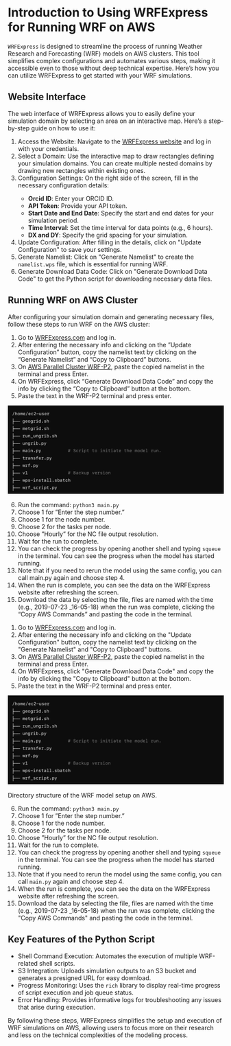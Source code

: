 # Introduction to Using WRFExpress for Running WRF on AWS

`WRFExpress` is designed to streamline the process of running Weather Research and Forecasting (WRF) models on AWS clusters. This tool simplifies complex configurations and automates various steps, making it accessible even to those without deep technical expertise. Here’s how you can utilize WRFExpress to get started with your WRF simulations.

## Website Interface

The web interface of WRFExpress allows you to easily define your simulation domain by selecting an area on an interactive map. Here’s a step-by-step guide on how to use it:

<ol>
   <li>Access the Website: Navigate to the <a href="https://wrfexpress.com" target="_blank">WRFExpress website</a> and log in with your credentials.</li>
   <li>Select a Domain: Use the interactive map to draw rectangles defining your simulation domains. You can create multiple nested domains by drawing new rectangles within existing ones.</li>
   <li>Configuration Settings: On the right side of the screen, fill in the necessary configuration details:</li>
   <ul>
      <li><b>Orcid ID</b>: Enter your ORCID ID.</li>
      <li><b>API Token</b>: Provide your API token.</li>
      <li><b>Start Date and End Date</b>: Specify the start and end dates for your simulation period.</li>
      <li><b>Time Interval</b>: Set the time interval for data points (e.g., 6 hours).</li>
      <li><b>DX and DY</b>: Specify the grid spacing for your simulation.</li>
   </ul>
  <li>Update Configuration: After filling in the details, click on "Update Configuration" to save your settings.</li>
  <li>Generate Namelist: Click on "Generate Namelist" to create the <code>namelist.wps</code> file, which is essential for running WRF.</li>
  <li>Generate Download Data Code: Click on "Generate Download Data Code" to get the Python script for downloading necessary data files.</li>
</ol>


## Running WRF on AWS Cluster

After configuring your simulation domain and generating necessary files, follow these steps to run WRF on the AWS cluster:

1. Go to [WRFExpress.com](https://wrfexpress.com) and log in.
2. After entering the necessary info and clicking on the ”Update Configuration” button, copy the namelist text by clicking on the “Generate Namelist” and “Copy to Clipboard” buttons.
3. On [AWS Parallel Cluster WRF-P2](https://pcui-auth-3de65d10-76cb-11ee-9cab-02f64d93270f.auth.us-east-2.amazoncognito.com/login?response_type=code&client_id=6hl2fttmbkt04ck3iq353ona9d&scope=openid&redirect_uri=https://x6ekiatuyb.execute-api.us-east-2.amazonaws.com/login&state=563j3c0he2fgb), paste the copied namelist in the terminal and press Enter.
4. On WRFExpress, click “Generate Download Data Code” and copy the info by clicking the “Copy to Clipboard” button at the bottom.
5. Paste the text in the WRF-P2 terminal and press enter.

![Website Environment](images/index/1_.png)

6. Run the command: `python3 main.py`
7. Choose 1 for ”Enter the step number.”
8. Choose 1 for the node number.
9. Choose 2 for the tasks per node.
10. Choose ”Hourly” for the NC file output resolution.
11. Wait for the run to complete.
12. You can check the progress by opening another shell and typing `squeue` in the terminal. You can see the progress when the model has started running.
13. Note that if you need to rerun the model using the same config, you can call main.py again and choose step 4.
14. When the run is complete, you can see the data on the WRFExpress website after refreshing the screen.
15. Download the data by selecting the file, files are named with the time (e.g., 2019-07-23 _16-05-18) when the run was complete, clicking the “Copy AWS Commands” and pasting the code in the terminal.

<ol>
   <li>Go to <a href="https://wrfexpress.com" target="_blank">WRFExpress.com</a> and log in.</li>
   <li>After entering the necessary info and clicking on the "Update Configuration" button, copy the namelist text by clicking on the "Generate Namelist" and "Copy to Clipboard" buttons.</li>
   <li>On <a href="https://pcui-auth-3de65d10-76cb-11ee-9cab-02f64d93270f.auth.us-east-2.amazoncognito.com/login?response_type=code&client_id=6hl2fttmbkt04ck3iq353ona9d&scope=openid&redirect_uri=https://x6ekiatuyb.execute-api.us-east-2.amazonaws.com/login&state=563j3c0he2fgb" target="_blank">AWS Parallel Cluster WRF-P2</a>, paste the copied namelist in the terminal and press Enter.</li>
  <li>On WRFExpress, click "Generate Download Data Code" and copy the info by clicking the "Copy to Clipboard" button at the bottom.</li>
  <li>Paste the text in the WRF-P2 terminal and press enter.</li>
</ol>

<p align="center">
  <img src="images/index/1_.png" alt="Website Environment">
  <figcaption>Directory structure of the WRF model setup on AWS.</figcaption>
 </p>

<ol start="6">
   <li>Run the command: <code>python3 main.py</code></li>
   <li>Choose 1 for ”Enter the step number.”</li>
  <li>Choose 1 for the node number.</li>
   <li>Choose 2 for the tasks per node.</li>
   <li>Choose ”Hourly” for the NC file output resolution.</li>
   <li>Wait for the run to complete.</li>
  <li>You can check the progress by opening another shell and typing <code>squeue</code> in the terminal. You can see the progress when the model has started running.</li>
  <li>Note that if you need to rerun the model using the same config, you can call <code>main.py</code> again and choose step 4.</li>
   <li>When the run is complete, you can see the data on the WRFExpress website after refreshing the screen.</li>
   <li>Download the data by selecting the file, files are named with the time (e.g., 2019-07-23 _16-05-18) when the run was complete, clicking the "Copy AWS Commands" and pasting the code in the terminal.</li>
</ol>




## Key Features of the Python Script

- Shell Command Execution: Automates the execution of multiple WRF-related shell scripts.
- S3 Integration: Uploads simulation outputs to an S3 bucket and generates a presigned URL for easy download.
- Progress Monitoring: Uses the `rich` library to display real-time progress of script execution and job queue status.
- Error Handling: Provides informative logs for troubleshooting any issues that arise during execution.

By following these steps, WRFExpress simplifies the setup and execution of WRF simulations on AWS, allowing users to focus more on their research and less on the technical complexities of the modeling process.
